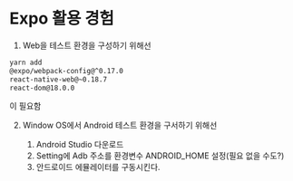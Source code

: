 # Expo 활용 경험

1. Web을 테스트 환경을 구성하기 위해선

```bash
yarn add
@expo/webpack-config@^0.17.0
react-native-web@~0.18.7
react-dom@18.0.0
```

이 필요함

2. Window OS에서 Android 테스트 환경을 구서하기 위해선

   1. Android Studio 다운로드
   2. Setting에 Adb 주소를 환경변수 ANDROID_HOME 설정(필요 없을 수도?)
   3. 안드로이드 에뮬레이터를 구동시킨다.
